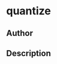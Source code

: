 # quantize

## Author

<!-- Insert Your Name Here -->

## Description

<!-- Describe your example here -->

